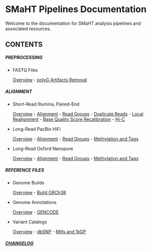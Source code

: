 # SMaHT Pipelines Documentation

Welcome to the documentation for SMaHT analysis pipelines and associated resources.

## CONTENTS

##### PREPROCESSING

- FASTQ Files

    [Overview](/DOCS/PREPROCESSING/FASTQ_Files/0_Overview.md) - [polyG Artifacts Removal](/DOCS/PREPROCESSING/FASTQ_Files/1_polyG_Artifacts_Removal.md)

##### ALIGNMENT

- Short-Read Illumina, Paired-End

    [Overview](/DOCS/ALIGNMENT/Short-Read_Illumina_Paired-End/0_Overview.md) - [Alignment](/DOCS/ALIGNMENT/Short-Read_Illumina_Paired-End/1_Alignment.md) - [Read Groups](/DOCS/ALIGNMENT/Short-Read_Illumina_Paired-End/2_Read_Groups.md) - [Duplicate Reads](/DOCS/ALIGNMENT/Short-Read_Illumina_Paired-End/3_Duplicate_Reads.md) - [Local Realignment](/DOCS/ALIGNMENT/Short-Read_Illumina_Paired-End/4_Local_Realignment.md) - [Base Quality Score Recalibration](/DOCS/ALIGNMENT/Short-Read_Illumina_Paired-End/5_Base_Quality_Score_Recalibration.md) - [Hi-C](/DOCS/ALIGNMENT/Short-Read_Illumina_Paired-End/6_Hi-C.md)

- Long-Read PacBio HiFi

    [Overview](/DOCS/ALIGNMENT/Long-Read_PacBio_HiFi/0_Overview.md) - [Alignment](/DOCS/ALIGNMENT/Long-Read_PacBio_HiFi/1_Alignment.md) - [Read Groups](/DOCS/ALIGNMENT/Long-Read_PacBio_HiFi/2_Read_Groups.md) - [Methylation and Tags](/DOCS/ALIGNMENT/Long-Read_PacBio_HiFi/3_Methylation_and_Tags.md)

- Long-Read Oxford Nanopore

    [Overview](/DOCS/ALIGNMENT/Long-Read_Oxford_Nanopore/0_Overview.md) - [Alignment](/DOCS/ALIGNMENT/Long-Read_Oxford_Nanopore/1_Alignment.md) - [Read Groups](/DOCS/ALIGNMENT/Long-Read_Oxford_Nanopore/2_Read_Groups.md) - [Methylation and Tags](/DOCS/ALIGNMENT/Long-Read_Oxford_Nanopore/3_Methylation_and_Tags.md)

##### REFERENCE FILES

- Genome Builds

    [Overview](/DOCS/REFERENCE_FILES/Genome_Builds/0_Overview.md) - [Build GRCh38](/DOCS/REFERENCE_FILES/Genome_Builds/1_Build_GRCh38.md)

- Genome Annotations

    [Overview](/DOCS/REFERENCE_FILES/Genome_Annotations/0_Overview.md) - [GENCODE](/DOCS/REFERENCE_FILES/Genome_Annotations/1_GENCODE.md)

- Variant Catalogs

    [Overview](/DOCS/REFERENCE_FILES/Variant_Catalogs/0_Overview.md) - [dbSNP](/DOCS/REFERENCE_FILES/Variant_Catalogs/1_dbSNP.md) - [Mills and 1kGP](/DOCS/REFERENCE_FILES/Variant_Catalogs/2_Mills_and_1kGP.md)

##### [CHANGELOG](releases.md)